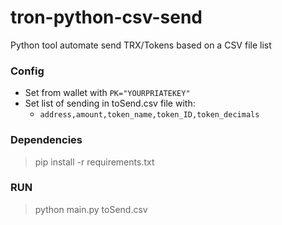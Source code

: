 # tron-python-csv-send
Python tool automate send TRX/Tokens based on a CSV file list

### Config

- Set from wallet with ```PK="YOURPRIATEKEY"```
- Set list of sending in toSend.csv file with:
    - ```address,amount,token_name,token_ID,token_decimals```

### Dependencies
> pip install -r requirements.txt

### RUN
> python main.py toSend.csv